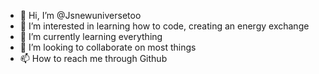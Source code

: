 - 👋 Hi, I’m @Jsnewuniversetoo
- 👀 I’m interested in learning how to code, creating an energy exchange 
- 🌱 I’m currently learning everything
- 💞️ I’m looking to collaborate on most things
- 📫 How to reach me through Github

<!---
Jsnewuniversetoo/Jsnewuniversetoo is a ✨ special ✨ repository because its `README.md` (this file) appears on your GitHub profile.
You can click the Preview link to take a look at your changes.
--->
